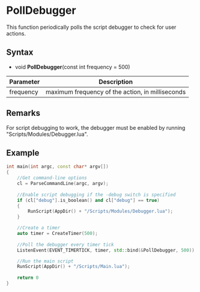 # PollDebugger

This function periodically polls the script debugger to check for user actions.

## Syntax

- void **PollDebugger**(const int frequency = 500)

| Parameter | Description |
|---|---|
| frequency | maximum frequency of the action, in milliseconds |


## Remarks

For script debugging to work, the debugger must be enabled by running "Scripts/Modules/Debugger.lua".

## Example

```c++
int main(int argc, const char* argv[])
{
    //Get command-line options
    cl = ParseCommandLine(argc, argv);
    
    //Enable script debugging if the -debug switch is specified
    if (cl["debug"].is_boolean() and cl["debug"] == true)
    {
        RunScript(AppDir() + "/Scripts/Modules/Debugger.lua");
    }

    //Create a timer
    auto timer = CreateTimer(500);
    
    //Poll the debugger every timer tick
    ListenEvent(EVENT_TIMERTICK, timer, std::bind(&PollDebugger, 500))

    //Run the main script
    RunScript(AppDir() + "/Scripts/Main.lua");
    
    return 0
}
```
